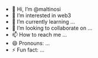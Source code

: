 - 👋 Hi, I’m @maltinosi
- 👀 I’m interested in web3
- 🌱 I’m currently learning ...
- 💞️ I’m looking to collaborate on ...
- 📫 How to reach me ...
- 😄 Pronouns: ...
- ⚡ Fun fact: ...

<!---
maltinosi/maltinosi is a ✨ special ✨ repository because its `README.md` (this file) appears on your GitHub profile.
You can click the Preview link to take a look at your changes.
--->

